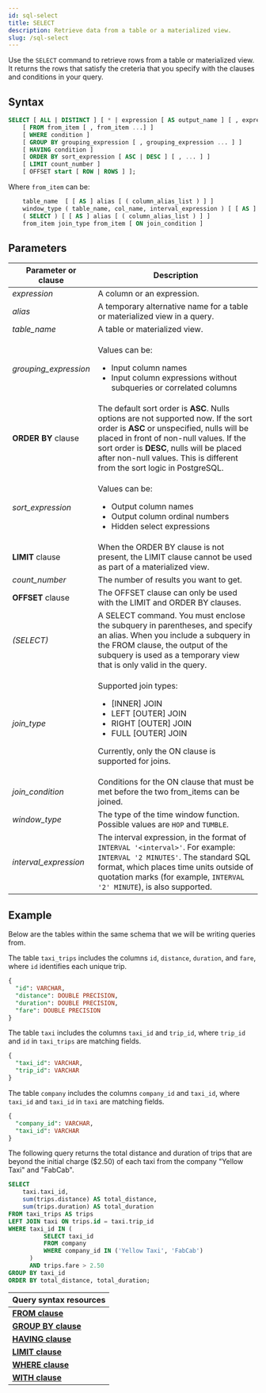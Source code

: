 ```yaml
---
id: sql-select
title: SELECT
description: Retrieve data from a table or a materialized view. 
slug: /sql-select
---
```


Use the `SELECT` command to retrieve rows from a table or materialized view. It returns the rows that satisfy the creteria that you specify with the clauses and conditions in your query.

## Syntax

```sql
SELECT [ ALL | DISTINCT ] [ * | expression [ AS output_name ] [ , expression [ AS output_name ] ... ] ]
    [ FROM from_item [ , from_item ...] ]
    [ WHERE condition ]
    [ GROUP BY grouping_expression [ , grouping_expression ... ] ]
    [ HAVING condition ]
    [ ORDER BY sort_expression [ ASC | DESC ] [ , ... ] ]
    [ LIMIT count_number ]
    [ OFFSET start [ ROW | ROWS ] ];
```
Where `from_item` can be:
```sql
    table_name  [ [ AS ] alias [ ( column_alias_list ) ] ]
    window_type ( table_name, col_name, interval_expression ) [ [ AS ] alias [ ( column_alias_list ) ] ] 
    ( SELECT ) [ [ AS ] alias [ ( column_alias_list ) ] ] 
    from_item join_type from_item [ ON join_condition ]
```

## Parameters

|Parameter or clause        | Description           |
|---------------------------|-----------------------|
|*expression*               |A column or an expression.|
|*alias*                    |A temporary alternative name for a table or materialized view in a query.|
|*table_name*                    |A table or materialized view.|
|*grouping_expression*      |<p>Values can be:</p><ul><li>Input column names</li><li>Input column expressions without subqueries or correlated columns</li></ul>|
|**ORDER BY** clause        | The default sort order is **ASC**. Nulls options are not supported now. If the sort order is **ASC** or unspecified, nulls will be placed in front of non-null values. If the sort order is **DESC**, nulls will be placed after non-null values. This is different from the sort logic in PostgreSQL.|
|*sort_expression*          |<p>Values can be:</p><ul><li>Output column names</li><li>Output column ordinal numbers</li><li>Hidden select expressions</li></ul>|
|**LIMIT** clause           | When the ORDER BY clause is not present, the LIMIT clause cannot be used as part of a materialized view. |
|*count_number*                    |The number of results you want to get. |
|**OFFSET** clause          |The OFFSET clause can only be used with the LIMIT and ORDER BY clauses.|
|*(SELECT)*                   |A SELECT command. You must enclose the subquery in parentheses, and specify an alias. When you include a subquery in the FROM clause, the output of the subquery is used as a temporary view that is only valid in the query.|
|*join_type*                |<p>Supported join types:</p> <ul><li>[INNER] JOIN</li><li>LEFT [OUTER] JOIN</li><li>RIGHT [OUTER] JOIN</li><li>FULL [OUTER] JOIN</li></ul><p>Currently, only the ON clause is supported for joins.</p>|
|*join_condition*           |Conditions for the ON clause that must be met before the two from_items can be joined.|
|*window_type*              |The type of the time window function. Possible values are `HOP` and `TUMBLE`.|
|*interval_expression*      |The interval expression, in the format of `INTERVAL '<interval>'`. For example: `INTERVAL '2 MINUTES'`. The standard SQL format, which places time units outside of quotation marks (for example, `INTERVAL '2' MINUTE`), is also supported. |

## Example
Below are the tables within the same schema that we will be writing queries from. 

The table `taxi_trips` includes the columns `id`, `distance`, `duration`, and `fare`, where `id` identifies each unique trip.
```sql
{
  "id": VARCHAR,
  "distance": DOUBLE PRECISION,
  "duration": DOUBLE PRECISION,
  "fare": DOUBLE PRECISION
}
```

The table `taxi` includes the columns `taxi_id` and `trip_id`, where `trip_id` and `id` in `taxi_trips` are matching fields.
```sql
{
  "taxi_id": VARCHAR,
  "trip_id": VARCHAR
}
```

The table `company` includes the columns `company_id` and `taxi_id`, where `taxi_id` and `taxi_id` in `taxi` are matching fields. 
```sql
{
  "company_id": VARCHAR,
  "taxi_id": VARCHAR
}
```

The following query returns the total distance and duration of trips that are beyond the initial charge ($2.50) of each taxi from the company "Yellow Taxi" and "FabCab". 
```sql
SELECT 
    taxi.taxi_id, 
    sum(trips.distance) AS total_distance, 
    sum(trips.duration) AS total_duration
FROM taxi_trips AS trips
LEFT JOIN taxi ON trips.id = taxi.trip_id
WHERE taxi_id IN (
          SELECT taxi_id
          FROM company
          WHERE company_id IN ('Yellow Taxi', 'FabCab')
      )
      AND trips.fare > 2.50
GROUP BY taxi_id
ORDER BY total_distance, total_duration;
```



|Query syntax resources|
|---|
|[**FROM clause**](/sql/query-syntax/query-syntax-from-clause.md)|
|[**GROUP BY clause**](/sql/query-syntax/query-syntax-group-by-clause.md)|
|[**HAVING clause**](/sql/query-syntax/query-syntax-having-clause.md)|
|[**LIMIT clause**](/sql/query-syntax/query-syntax-limit-clause.md)|
|[**WHERE clause**](/sql/query-syntax/query-syntax-where-clause.md)|
|[**WITH clause**](/sql/query-syntax/query-syntax-with-clause.md)|